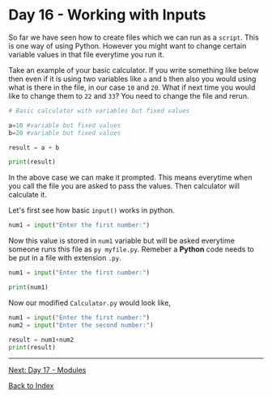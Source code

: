 # Day 16 - Working with Inputs

So far we have seen how to create files which we can run as a `script`. This is one way of using Python. However you might want to change certain variable values in that file everytime you run it.

Take an example of your basic calculator. If you write something like below then even if it is using two variables like `a` and `b` then also you would using what is there in the file, in our case `10` and `20`. What if next time you would like to change them to `22` and `33`? You need to change the file and rerun.

```python
# Basic calculator with variables but fixed values

a=10 #variable but fixed values
b=20 #variable but fixed values

result = a + b

print(result)
```

In the above case we can make it prompted. This means everytime when you call the file you are asked to pass the values. Then calculator will calculate it.

Let's first see how basic `input()` works in python.

```python
num1 = input("Enter the first number:")
```

Now this value is stored in `num1` variable but will be asked everytime someone runs this file as `py myfile.py`. Remeber a **Python** code needs to be put in a file with extension `.py`.

```python
num1 = input("Enter the first number:")

print(num1)
```

Now our modified `Calculator.py` would look like,

```python
num1 = input("Enter the first number:")
num2 = input("Enter the second number:")

result = num1+num2
print(result)
```

<!--
## Watch the video

[Video link](https://www.youtube.com/watch?v=)

## Day 16 - Excercise
-->

---
[Next: Day 17 - Modules](17-day17.md)

[Back to Index](index.md)

